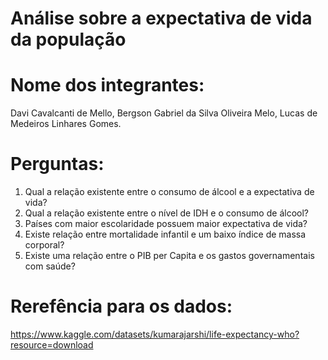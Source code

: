 # Análise sobre a expectativa de vida da população

# Nome dos integrantes: 
Davi Cavalcanti de Mello, Bergson Gabriel da Silva Oliveira Melo, Lucas de Medeiros Linhares Gomes.

# Perguntas:
1. Qual a relação existente entre o consumo de álcool e a expectativa de vida?
2. Qual a relação existente entre o nível de IDH e o consumo de álcool?
3. Países com maior escolaridade possuem maior expectativa de vida?
4. Existe relação entre mortalidade infantil e um baixo índice de massa corporal?
5. Existe uma relação entre o PIB per Capita e os gastos governamentais com saúde?

# Rerefência para os dados:
https://www.kaggle.com/datasets/kumarajarshi/life-expectancy-who?resource=download

